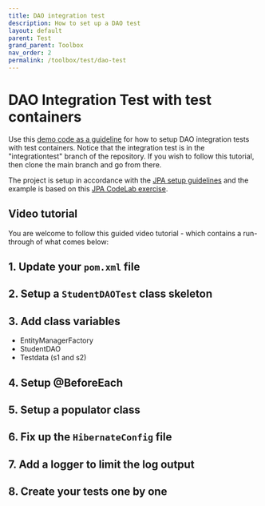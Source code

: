 ```yaml
---
title: DAO integration test
description: How to set up a DAO test
layout: default
parent: Test
grand_parent: Toolbox
nav_order: 2
permalink: /toolbox/test/dao-test
---
```


# DAO Integration Test with test containers

Use this [demo code as a guideline](https://github.com/jonbertelsen/codelab_1_3sem_spring2025/tree/integrationtest) for how to setup DAO integration tests with test containers. Notice that the integration test is in the "integrationtest" branch of the repository. If you wish to follow this tutorial, then clone the main branch and go from there.

The project is setup in accordance with the [JPA setup guidelines](../java/orm/jpa_setup.md) and the example is based on this [JPA CodeLab exercise](../../jpa_part1/exercises/codelab.md).

## Video tutorial

You are welcome to follow this guided video tutorial - which contains a run-through of what comes below:

## 1. Update your `pom.xml` file

## 2. Setup a `StudentDAOTest` class skeleton

## 3. Add class variables

- EntityManagerFactory
- StudentDAO
- Testdata (s1 and s2)

## 4. Setup @BeforeEach

## 5. Setup a populator class

## 6. Fix up the `HibernateConfig` file

## 7. Add a logger to limit the log output

## 8. Create your tests one by one
